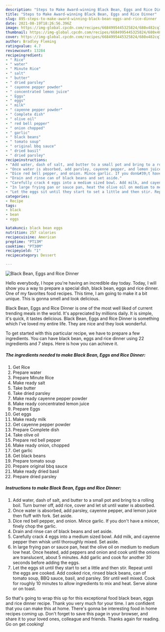 ```yaml
---
description: "Steps to Make Award-winning Black Bean, Eggs and Rice Dinner"
title: "Steps to Make Award-winning Black Bean, Eggs and Rice Dinner"
slug: 895-steps-to-make-award-winning-black-bean-eggs-and-rice-dinner
date: 2021-08-19T18:26:56.396Z
image: https://img-global.cpcdn.com/recipes/6684995445325824/680x482cq70/black-bean-eggs-and-rice-dinner-recipe-main-photo.jpg
thumbnail: https://img-global.cpcdn.com/recipes/6684995445325824/680x482cq70/black-bean-eggs-and-rice-dinner-recipe-main-photo.jpg
cover: https://img-global.cpcdn.com/recipes/6684995445325824/680x482cq70/black-bean-eggs-and-rice-dinner-recipe-main-photo.jpg
author: Bradley Fleming
ratingvalue: 4.7
reviewcount: 13284
recipeingredient:
- " Rice"
- " water"
- " Minute Rice"
- " salt"
- " butter"
- " dried parsley"
- " cayenne pepper powder"
- " concentrated lemon juice"
- " Eggs"
- " eggs"
- " milk"
- " cayenne pepper powder"
- " Complete dish"
- " olive oil"
- " red bell pepper"
- " onion chopped"
- " garlic"
- " black beans"
- " tomato soup"
- " original bbq sauce"
- " dried basil"
- " dried parsley"
recipeinstructions:
- "Add water, dash of salt, and butter to a small pot and bring to a rolling boil. Turn burner off, add rice, cover and let sit until water is absorbed."
- "Once water is absorbed, add parsley, cayenne pepper, and lemon juice then fluff with fork. Set aside."
- "Dice red bell pepper, and onion. Mince garlic. If you don&#39;t have a mincer, finely chop the garlic."
- "Drain and rinse can of black beans and set aside."
- "Carefully crack 4 eggs into a medium sized bowl. Add milk, and cayenne pepper then whisk until thoroughly mixed. Set aside."
- "In large frying pan or sauce pan, heat the olive oil on medium to medium low heat. Once heated, add peppers and onion and cook until the onions are translucent, about 5 minutes. Add garlic and cook for another 30 seconds before adding the eggs."
- "Let the eggs sit until they start to set a little and then stir. Repeat until the eggs are cooked. Add cooked rice, rinsed black beans, can of tomato soup, BBQ sauce, basil, and parsley. Stir until well mixed. Cook for roughly 10 minutes to allow ingredients to mix and heat. Serve alone or on toast."
categories:
- Recipe
tags:
- black
- bean
- eggs

katakunci: black bean eggs 
nutrition: 257 calories
recipecuisine: American
preptime: "PT13M"
cooktime: "PT30M"
recipeyield: "1"
recipecategory: Dessert

---
```



![Black Bean, Eggs and Rice Dinner](https://img-global.cpcdn.com/recipes/6684995445325824/680x482cq70/black-bean-eggs-and-rice-dinner-recipe-main-photo.jpg)

Hello everybody, I hope you're having an incredible day today. Today, I will show you a way to prepare a special dish, black bean, eggs and rice dinner. One of my favorites food recipes. This time, I am going to make it a bit unique. This is gonna smell and look delicious.



Black Bean, Eggs and Rice Dinner is one of the most well liked of current trending meals in the world. It's appreciated by millions daily. It is simple, it's quick, it tastes delicious. Black Bean, Eggs and Rice Dinner is something which I've loved my entire life. They are nice and they look wonderful.


To get started with this particular recipe, we have to prepare a few ingredients. You can have black bean, eggs and rice dinner using 22 ingredients and 7 steps. Here is how you can achieve it.

<!--inarticleads1-->

##### The ingredients needed to make Black Bean, Eggs and Rice Dinner:

1. Get  Rice
1. Prepare  water
1. Prepare  Minute Rice
1. Make ready  salt
1. Take  butter
1. Take  dried parsley
1. Make ready  cayenne pepper powder
1. Make ready  concentrated lemon juice
1. Prepare  Eggs
1. Get  eggs
1. Make ready  milk
1. Get  cayenne pepper powder
1. Prepare  Complete dish
1. Take  olive oil
1. Prepare  red bell pepper
1. Make ready  onion, chopped
1. Get  garlic
1. Get  black beans
1. Prepare  tomato soup
1. Prepare  original bbq sauce
1. Make ready  dried basil
1. Prepare  dried parsley




<!--inarticleads2-->

##### Instructions to make Black Bean, Eggs and Rice Dinner:

1. Add water, dash of salt, and butter to a small pot and bring to a rolling boil. Turn burner off, add rice, cover and let sit until water is absorbed.
1. Once water is absorbed, add parsley, cayenne pepper, and lemon juice then fluff with fork. Set aside.
1. Dice red bell pepper, and onion. Mince garlic. If you don&#39;t have a mincer, finely chop the garlic.
1. Drain and rinse can of black beans and set aside.
1. Carefully crack 4 eggs into a medium sized bowl. Add milk, and cayenne pepper then whisk until thoroughly mixed. Set aside.
1. In large frying pan or sauce pan, heat the olive oil on medium to medium low heat. Once heated, add peppers and onion and cook until the onions are translucent, about 5 minutes. Add garlic and cook for another 30 seconds before adding the eggs.
1. Let the eggs sit until they start to set a little and then stir. Repeat until the eggs are cooked. Add cooked rice, rinsed black beans, can of tomato soup, BBQ sauce, basil, and parsley. Stir until well mixed. Cook for roughly 10 minutes to allow ingredients to mix and heat. Serve alone or on toast.




So that's going to wrap this up for this exceptional food black bean, eggs and rice dinner recipe. Thank you very much for your time. I am confident that you can make this at home. There's gonna be interesting food in home recipes coming up. Don't forget to save this page in your browser, and share it to your loved ones, colleague and friends. Thanks again for reading. Go on get cooking!
